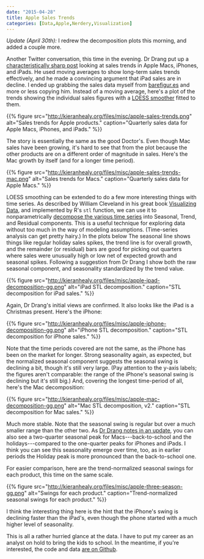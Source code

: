 ```yaml
---
date: "2015-04-28"
title: Apple Sales Trends
categories: [Data,Apple,Nerdery,Visualization]
---
```


_Update (April 30th):_ I redrew the decomposition plots this morning, and added a couple more.

Another Twitter conversation, this time in the evening. Dr Drang put up a [characteristically sharp post](http://leancrew.com/all-this/2015/04/moving-averages-and-the-ipad/) looking at sales trends in Apple Macs, iPhones, and iPads. He used moving averages to show long-term sales trends effectively, and he made a convincing argument that iPad sales are in decline. I ended up grabbing the sales data myself from [barefigur.es](https://barefigur.es) and more or less copying him. Instead of a moving average, here's a plot of the trends showing the individual sales figures with a [LOESS smoother](http://en.wikipedia.org/wiki/Local_regression) fitted to them. 

{{% figure src="http://kieranhealy.org/files/misc/apple-sales-trends.png" alt="Sales trends for Apple products." caption="Quarterly sales data for Apple Macs, iPhones, and iPads." %}}

The story is essentially the same as the good Doctor's. Even though Mac sales have been growing, it's hard to see that from the plot because the other products are on a different order of magnitude in sales. Here's the Mac growth by itself (and for a longer time period).

{{% figure src="http://kieranhealy.org/files/misc/apple-sales-trends-mac.png" alt="Sales trends for Macs." caption="Quarterly sales data for Apple Macs." %}}

LOESS smoothing can be extended to do a few more interesting things with time series. As described by William Cleveland in his great book [Visualizing Data](http://www.stat.purdue.edu/~wsc/visualizing.html), and implemented by R's `stl` function, we can use it to nonparametrically [decompose the various time series](https://stat.ethz.ch/R-manual/R-devel/library/stats/html/stl.html) into Seasonal, Trend, and Residual components. This is a useful technique for exploring data without too much in the way of modeling assumptions. (Time-series analysis can get pretty hairy.) In the plots below The seasonal line shows things like regular holiday sales spikes, the trend line is for overall growth, and the remainder (or residual) bars are good for picking out quarters where sales were unusually high or low net of expected growth and seasonal spikes. Following a suggestion from Dr Drang I show both the raw seasonal component, and seasonality standardized by the trend value.


{{% figure src="http://kieranhealy.org/files/misc/apple-ipad-decomposition-gg.png" alt="iPad STL decomposition." caption="STL decomposition for iPad sales." %}}

Again, Dr Drang's initial views are confirmed. It also looks like the iPad is a Christmas present. Here's the iPhone:

{{% figure src="http://kieranhealy.org/files/misc/apple-iphone-decomposition-gg.png" alt="iPhone STL decomposition." caption="STL decomposition for iPhone sales." %}}

Note that the time periods covered are not the same, as the iPhone has been on the market for longer. Strong seasonality again, as expected, but the normalized seasonal component suggests the seasonal swing is declining a bit, though it's still very large. (Pay attention to the y-axis labels; the figures aren't comparable: the range of the iPhone's seasonal swing is declining but it's still big.) And, covering the longest time-period of all, here's the Mac decomposition:

{{% figure src="http://kieranhealy.org/files/misc/apple-mac-decomposition-gg.png" alt="Mac STL decomposition, v2." caption="STL decomposition for Mac sales." %}}

Much more stable. Note that the seasonal swing is regular but over a much smaller range than the other two. As [Dr Drang notes in an update](http://leancrew.com/all-this/), you can also see a two-quarter seasonal peak for Macs---back-to-school and the holidays---compared to the one-quarter peaks for iPhones and iPads. I think you can see this seasonality emerge over time, too, as in earlier periods the Holiday peak is more pronounced than the back-to-school one.

For easier comparison, here are the trend-normalized seasonal swings for each product, this time on the same scale.

{{% figure src="http://kieranhealy.org/files/misc/apple-three-season-gg.png" alt="Swings for each product." caption="Trend-normalized seasonal swings for each product." %}}

I think the interesting thing here is the hint that the iPhone's swing is declining faster than the iPad's, even though the phone started with a much higher level of seasonality.

This is all a rather hurried glance at the data. I have to put my career as an analyst on hold to bring the kids to school. In the meantime, if you're interested, the code and data [are on Github](https://github.com/kjhealy/apple/blob/master/apple.r).



